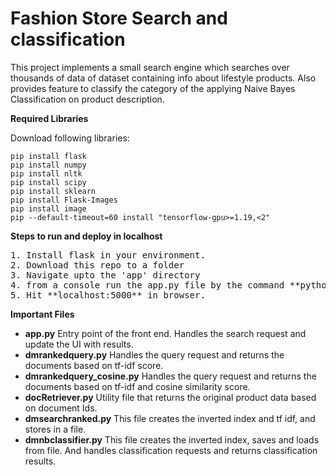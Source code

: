 # Fashion Store Search and classification
This project implements a small search engine which searches over thousands of data of dataset containing info about lifestyle products. 
Also provides feature to classify the category of the applying Naive Bayes Classification on product description.

**Required Libraries**

Download following libraries:

```
pip install flask
pip install numpy
pip install nltk
pip install scipy
pip install sklearn
pip install Flask-Images
pip install image
pip --default-timeout=60 install "tensorflow-gpu>=1.19,<2"
```


**Steps to run and deploy in localhost**
<body>
<pre>
1. Install flask in your environment.
2. Download this repo to a folder
3. Navigate upto the 'app' directory
4. from a console run the app.py file by the command **python app.py**
5. Hit **localhost:5000** in browser.
</pre>
</body>

**Important Files**
* **app.py** Entry point of the front end. Handles the search request and update the UI with results.
* **dmrankedquery.py** Handles the query request and returns the documents based on tf-idf score.
* **dmrankedquery_cosine.py** Handles the query request and returns the documents based on tf-idf and cosine similarity score.
* **docRetriever.py** Utility file that returns the original product data based on document Ids.
* **dmsearchranked.py** This file creates the inverted index and tf idf, and stores in a file.
* **dmnbclassifier.py** This file creates the inverted index, saves and loads from file. And handles classification requests and returns classification results.
